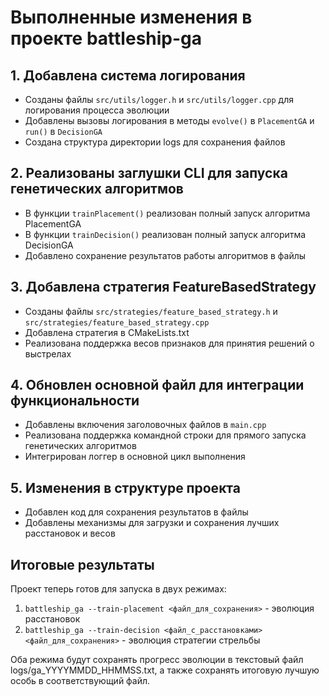 # Выполненные изменения в проекте battleship-ga

## 1. Добавлена система логирования

- Созданы файлы `src/utils/logger.h` и `src/utils/logger.cpp` для логирования процесса эволюции
- Добавлены вызовы логирования в методы `evolve()` в `PlacementGA` и `run()` в `DecisionGA`
- Создана структура директории logs для сохранения файлов

## 2. Реализованы заглушки CLI для запуска генетических алгоритмов

- В функции `trainPlacement()` реализован полный запуск алгоритма PlacementGA
- В функции `trainDecision()` реализован полный запуск алгоритма DecisionGA
- Добавлено сохранение результатов работы алгоритмов в файлы

## 3. Добавлена стратегия FeatureBasedStrategy

- Созданы файлы `src/strategies/feature_based_strategy.h` и `src/strategies/feature_based_strategy.cpp`
- Добавлена стратегия в CMakeLists.txt
- Реализована поддержка весов признаков для принятия решений о выстрелах

## 4. Обновлен основной файл для интеграции функциональности

- Добавлены включения заголовочных файлов в `main.cpp`
- Реализована поддержка командной строки для прямого запуска генетических алгоритмов
- Интегрирован логгер в основной цикл выполнения

## 5. Изменения в структуре проекта

- Добавлен код для сохранения результатов в файлы
- Добавлены механизмы для загрузки и сохранения лучших расстановок и весов

## Итоговые результаты

Проект теперь готов для запуска в двух режимах:
1. `battleship_ga --train-placement <файл_для_сохранения>` - эволюция расстановок
2. `battleship_ga --train-decision <файл_с_расстановками> <файл_для_сохранения>` - эволюция стратегии стрельбы

Оба режима будут сохранять прогресс эволюции в текстовый файл logs/ga_YYYYMMDD_HHMMSS.txt, 
а также сохранять итоговую лучшую особь в соответствующий файл. 